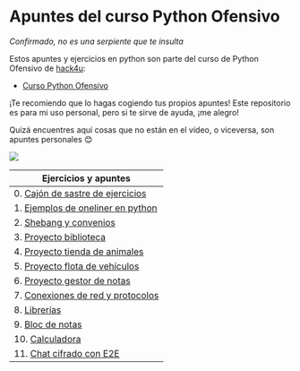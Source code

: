 # Apuntes del curso Python Ofensivo

_Confirmado, no es una serpiente que te insulta_

Estos apuntes y ejercicios en python son parte del curso de Python Ofensivo de [hack4u](https://hack4u.io):
- [Curso Python Ofensivo](https://hack4u.io/cursos/python-ofensivo/)

¡Te recomiendo que lo hagas cogiendo tus propios apuntes! Este repositorio es para mi uso personal, pero si te sirve de ayuda, ¡me alegro!

Quizá encuentres aquí cosas que no están en el vídeo, o viceversa, son apuntes personales 😊

![](https://c.tenor.com/-SV9TjUGabMAAAAC/hacker-python.gif)

| Ejercicios y apuntes                                                 |
| -------------------------------------------------------------------- |
| 0. [Cajón de sastre de ejercicios](./00_cajon_sastre/)               |
| 1. [Ejemplos de oneliner en python](./01_oneliner/README.md)         |
| 2. [Shebang y convenios](./02_shebang_convenios/README.md)           |
| 3. [Proyecto biblioteca](./03_proyecto_biblioteca/)                  |
| 4. [Proyecto tienda de animales](./04_proyecto_tienda_animales/)     |
| 5. [Proyecto flota de vehículos](./05_proyecto_flota_vehiculos/)     |
| 6. [Proyecto gestor de notas](./06_proyecto_gestor_notas/)           |
| 7. [Conexiones de red y protocolos](./07_conexiones_red_protocolos/) |
| 8. [Librerías](./08_librerias/)                                      |
| 9. [Bloc de notas](./09_bloc_notas/)                                 |
| 10. [Calculadora](./10_calculadora/)                                 |
| 11. [Chat cifrado con E2E](./11_chat_cifrado_E2E/)                   |

